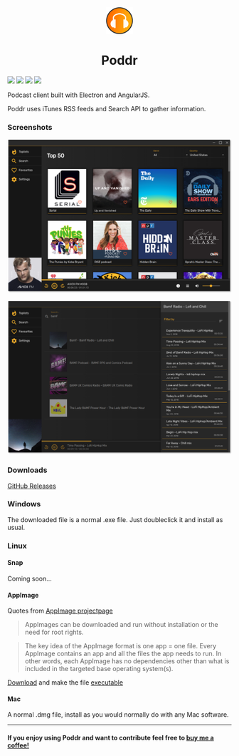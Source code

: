 <div align="center">
    <img src="images/poddr_logo.png" alt="Poddr" width="60" height="60">
    <h1>Poddr</h1>
</div>
    <img src="https://img.shields.io/github/release/sn8z/poddr.svg?style=for-the-badge">
    <img src="https://img.shields.io/github/downloads/sn8z/poddr/total.svg?style=for-the-badge">
    <img src="https://img.shields.io/github/release-date/sn8z/poddr.svg?style=for-the-badge">
    <img src="https://img.shields.io/david/sn8z/poddr.svg?style=for-the-badge">


 
Podcast client built with Electron and AngularJS.
 
Poddr uses iTunes RSS feeds and Search API to gather information.
### Screenshots

![Screenshot](images/poddr.png)

![Screenshot](images/poddr_2.png)

### Downloads

[GitHub Releases](https://github.com/Sn8z/Poddr/releases)

### Windows

The downloaded file is a normal .exe file. Just doubleclick it and install as usual.

### Linux

#### Snap

Coming soon...

#### AppImage

Quotes from [AppImage projectpage](https://appimage.org)
> AppImages can be downloaded and run without installation or the need for root rights.

> The key idea of the AppImage format is one app = one file. Every AppImage contains an app and all the files the app needs to run. In other words, each AppImage has no dependencies other than what is included in the targeted base operating system(s).

[Download](https://github.com/Sn8z/Poddr/releases) and make the file [executable](https://discourse.appimage.org/t/how-to-make-an-appimage-executable/80)

#### Mac

A normal .dmg file, install as you would normally do with any Mac software.

<hr>

#### If you enjoy using Poddr and want to contribute feel free to [buy me a coffee!](https://ko-fi.com/sneitz)